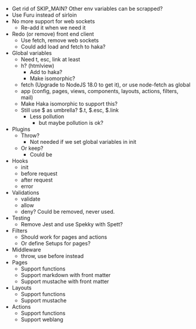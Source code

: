 * Get rid of SKIP_MAIN? Other env variables can be scrapped?
* Use Furu instead of sirloin
* No more support for web sockets
  - Re-add it when we need it
* Redo (or remove) front end client
  - Use fetch, remove web sockets
  - Could add load and fetch to haka?
* Global variables
  - Need t, esc, link at least
  - h? (htmlview)
    - Add to haka?
    - Make isomorphic?
  - fetch (Upgrade to NodeJS 18.0 to get it), or use node-fetch as global
  - app (config, pages, views, components, layouts, actions, filters, mail)
  - Make Haka isomorphic to support this?
  - Still use $ as umbrella? $.t, $.esc, $.link
    - Less pollution
      - but maybe pollution is ok?
* Plugins
  - Throw?
    - Not needed if we set global variables in init
  - Or keep?
    - Could be
* Hooks
  - init
  - before request
  - after request
  - error
* Validations
  - validate
  - allow
  - deny? Could be removed, never used.
* Testing
  - Remove Jest and use Spekky with Spett?
* Filters
  - Should work for pages and actions
  - Or define Setups for pages?
* Middleware
  - throw, use before instead
* Pages
  - Support functions
  - Support markdown with front matter
  - Support mustache with front matter
* Layouts
  - Support functions
  - Support mustache
* Actions
  - Support functions
  - Support weblang